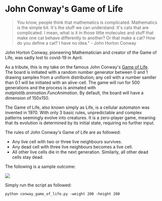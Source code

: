 # John Conway's Game of Life

> You know, people think that mathematics is complicated. Mathematics is the simple bit. It's the stuff we can understand. It's cats that are complicated. I mean, what is it in those little molecules and stuff that make one cat behave differently to another? Or that make a cat? How do you define a cat? I have no idea." - John Horton Conway 

John Horton Conway, pioneering Mathematician and creator of the Game of Life, was sadly lost to covid-19 in April.

As a tribute, this is my take on the famous John Conway's [Game of Life](https://en.wikipedia.org/wiki/Conway%27s_Game_of_Life). The board is initiated with a random number generator between 0 and 1 drawing samples from a uniform distribution; any cell with a number samller than 0.1 will be initiated with an alive-cell. The game will run for 500 generations and the process is animated with *matplotlib.animation.FuncAnimation*. By default, the board will have a dimension of 150x150. 

The Game of Life, also known simply as Life, is a cellular automaton was invented in 1970. With only 3 basic rules, unpredictable and complex patterns seemingly evolve into creatures. It is a zero-player game, meaning that its evolution is determined by its initial state, requiring no further input.

The rules of John Conway's Game of Life are as followed:
* Any live cell with two or three live neighbours survives.
* Any dead cell with three live neighbours becomes a live cell.
* All other live cells die in the next generation. Similarly, all other dead cells stay dead.

The following is a sample outcome:

![](game_of_life.gif)

Simply run the script as followed:

```python conway_game_of_life.py -weight 200 -height 200```
